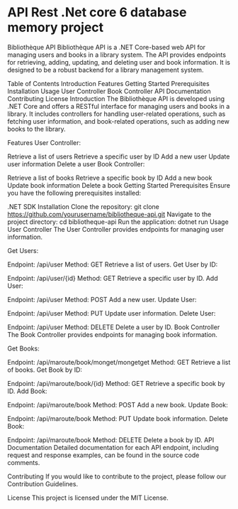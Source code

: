 # API Rest .Net core 6 database memory project
Bibliothèque API
Bibliothèque API is a .NET Core-based web API for managing users and books in a library system. The API provides endpoints for retrieving, adding, updating, and deleting user and book information. It is designed to be a robust backend for a library management system.

Table of Contents
Introduction
Features
Getting Started
Prerequisites
Installation
Usage
User Controller
Book Controller
API Documentation
Contributing
License
Introduction
The Bibliothèque API is developed using .NET Core and offers a RESTful interface for managing users and books in a library. It includes controllers for handling user-related operations, such as fetching user information, and book-related operations, such as adding new books to the library.

Features
User Controller:

Retrieve a list of users
Retrieve a specific user by ID
Add a new user
Update user information
Delete a user
Book Controller:

Retrieve a list of books
Retrieve a specific book by ID
Add a new book
Update book information
Delete a book
Getting Started
Prerequisites
Ensure you have the following prerequisites installed:

.NET SDK
Installation
Clone the repository: git clone https://github.com/yourusername/bibliotheque-api.git
Navigate to the project directory: cd bibliotheque-api
Run the application: dotnet run
Usage
User Controller
The User Controller provides endpoints for managing user information.

Get Users:

Endpoint: /api/user
Method: GET
Retrieve a list of users.
Get User by ID:

Endpoint: /api/user/{id}
Method: GET
Retrieve a specific user by ID.
Add User:

Endpoint: /api/user
Method: POST
Add a new user.
Update User:

Endpoint: /api/user
Method: PUT
Update user information.
Delete User:

Endpoint: /api/user
Method: DELETE
Delete a user by ID.
Book Controller
The Book Controller provides endpoints for managing book information.

Get Books:

Endpoint: /api/maroute/book/monget/mongetget
Method: GET
Retrieve a list of books.
Get Book by ID:

Endpoint: /api/maroute/book/{id}
Method: GET
Retrieve a specific book by ID.
Add Book:

Endpoint: /api/maroute/book
Method: POST
Add a new book.
Update Book:

Endpoint: /api/maroute/book
Method: PUT
Update book information.
Delete Book:

Endpoint: /api/maroute/book
Method: DELETE
Delete a book by ID.
API Documentation
Detailed documentation for each API endpoint, including request and response examples, can be found in the source code comments.

Contributing
If you would like to contribute to the project, please follow our Contribution Guidelines.

License
This project is licensed under the MIT License.


